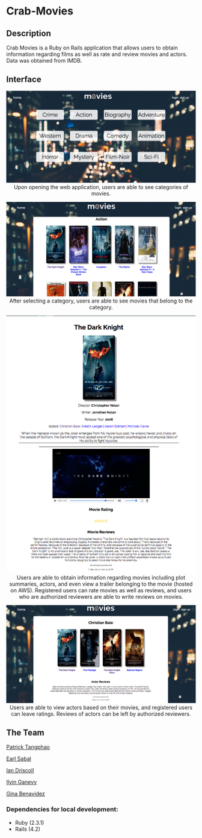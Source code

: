Crab-Movies
===

## Description

Crab Movies is a Ruby on Rails application that allows users to obtain information regarding films as well as rate and review movies and actors. Data was obtained from IMDB.

## Interface

<p align="center">
<img src="/screenshots/index.png">
Upon opening the web application, users are able to see categories of movies.
</p>

<p align="center">
<img src="/screenshots/movies-index.png">
  After selecting a category, users are able to see movies that belong to the category.  
</p>

<p align="center">
<img src="/screenshots/movie-show1.png">
<img src="/screenshots/movie-show2.png">
Users are able to obtain information regarding movies including plot summaries, actors, and even view a trailer belonging to the movie (hosted on AWS). Registered users can rate movies as well as reviews, and users who are authorized reviewers are able to write reviews on movies.
</p>

<p align="center">
<img src="/screenshots/actor-show.png">
Users are able to view actors based on their movies, and registered users can leave ratings. Reviews of actors can be left by authorized reviewers.
</p>

## The Team

[Patrick Tangphao](https://github.com/ptangphao)

[Earl Sabal](https://github.com/earlsabal)

[Ian Driscoll](https://github.com/iand11)

[Ilyin Ganevv](https://github.com/IliyanGanevv)

[Gina Benavidez](https://github.com/gbenavid)


### Dependencies for local development:

* Ruby (2.3.1)
* Rails (4.2)
